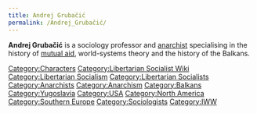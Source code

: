 ```yaml
---
title: Andrej Grubačić
permalink: /Andrej_Grubačić/
---
```


**Andrej Grubačić** is a sociology professor and
[anarchist](Anarchism "wikilink") specialising in the history of [mutual
aid](Mutual_Aid "wikilink"), world-systems theory and the history of the
Balkans.

[Category:Characters](Category:Characters "wikilink")
[Category:Libertarian Socialist
Wiki](Category:Libertarian_Socialist_Wiki "wikilink")
[Category:Libertarian
Socialism](Category:Libertarian_Socialism "wikilink")
[Category:Libertarian
Socialists](Category:Libertarian_Socialists "wikilink")
[Category:Anarchists](Category:Anarchists "wikilink")
[Category:Anarchism](Category:Anarchism "wikilink")
[Category:Balkans](Category:Balkans "wikilink")
[Category:Yugoslavia](Category:Yugoslavia "wikilink")
[Category:USA](Category:USA "wikilink") [Category:North
America](Category:North_America "wikilink") [Category:Southern
Europe](Category:Southern_Europe "wikilink")
[Category:Sociologists](Category:Sociologists "wikilink")
[Category:IWW](Category:IWW "wikilink")
